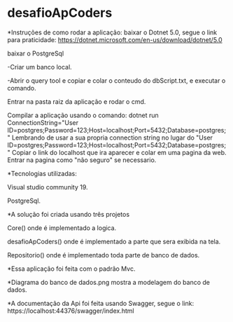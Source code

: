 # desafioApCoders

*Instruções de como rodar a aplicação:
baixar o Dotnet 5.0, segue o link para praticidade: https://dotnet.microsoft.com/en-us/download/dotnet/5.0

baixar o PostgreSql

 -Criar um banco local.
 
 -Abrir o query tool e copiar e colar o conteudo do dbScript.txt, e executar o comando.

Entrar na pasta raiz da aplicação e rodar o cmd.

 Compilar a aplicação usando o comando: dotnet run ConnectionString="User ID=postgres;Password=123;Host=localhost;Port=5432;Database=postgres;"
 Lembrando de usar a sua propria connection string no lugar do "User ID=postgres;Password=123;Host=localhost;Port=5432;Database=postgres;"
 Copiar o link do localhost que ira aparecer e colar em uma pagina da web.
 Entrar na pagina como "não seguro" se necessario.

*Tecnologias utilizadas:

 Visual studio community 19.
 
 PostgreSql.
 
 *A solução foi criada usando três projetos
 
  Core() onde é implementado a logica.
  
  desafioApCoders() onde é implementado a parte que sera exibida na tela.
  
  Repositorio() onde é implementado toda parte de banco de dados.
  
  
*Essa aplicação foi feita com o padrão Mvc.

*Diagrama do banco de dados.png mostra a modelagem do banco de dados.

*A documentação da Api foi feita usando Swagger, segue o link: https://localhost:44376/swagger/index.html
